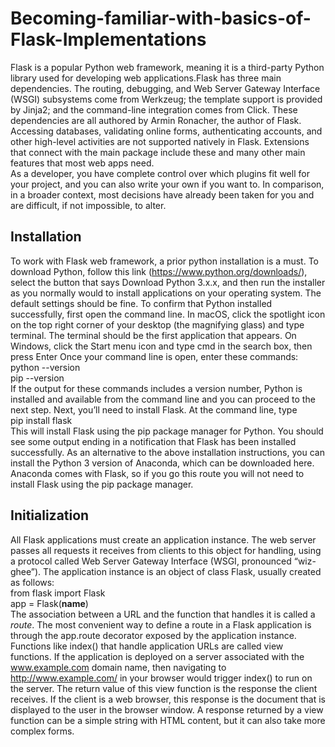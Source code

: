 # Becoming-familiar-with-basics-of-Flask-Implementations
Flask is a popular Python web framework, meaning it is a third-party Python library used for developing web applications.Flask has three main dependencies. The routing, debugging, and Web Server Gateway Interface (WSGI) subsystems come from Werkzeug; the template support is provided by Jinja2; and the command-line integration comes from Click. These dependencies are all authored by Armin Ronacher, the author of Flask.  
Accessing databases, validating online forms, authenticating accounts, and other high-level activities are not supported natively in Flask. Extensions that connect with the main package include these and many other main features that most web apps need.  
As a developer, you have complete control over which plugins fit well for your project, and you can also write your own if you want to. In comparison, in a broader context, most decisions have already been taken for you and are difficult, if not impossible, to alter.

## Installation
To work with Flask web framework, a prior python installation is a must. To download Python, follow this link (https://www.python.org/downloads/), select the button that says Download Python 3.x.x, and then run the installer as you normally would to install applications on your operating system. The default settings should be fine.  To confirm that Python installed successfully, first open the command line. In macOS, click the spotlight icon on the top right corner of your desktop (the magnifying glass) and type terminal. The terminal should be the first application that appears. On Windows, click the Start menu icon and type cmd in the search box, then press Enter  Once your command line is open, enter these commands:  
   python --version  
   pip --version  
If the output for these commands includes a version number, Python is installed and available from the command line and you can proceed to the next step. Next, you’ll need to install Flask. At the command line, type  
   pip install flask  
This will install Flask using the pip package manager for Python. You should see some output ending in a notification that Flask has been installed successfully. As an alternative to the above installation instructions, you can install the Python 3 version of Anaconda, which can be downloaded here. Anaconda comes with Flask, so if you go this route you will not need to install Flask using the pip package manager.  

## Initialization
All Flask applications must create an application instance. The web server passes all requests it receives from clients to this object for handling, using a protocol called Web Server Gateway Interface (WSGI, pronounced “wiz-ghee”). The application instance is an object of class Flask, usually created as follows:  
   from flask import Flask  
   app = Flask(__name__)  
The association between a URL and the function that handles it is called a *route*. The most convenient way to define a route in a Flask application is through the app.route decorator exposed by the application instance. Functions like index() that handle application URLs are called view functions. If the application is deployed on a server associated with the www.example.com domain name, then navigating to http://www.example.com/ in your browser would trigger index() to run on the server. The return value of this view function is the response the client receives. If the client is a web browser, this response is the document that is displayed to the user in the browser window. A response returned by a view function can be a simple string with HTML content, but it can also take more complex forms.
